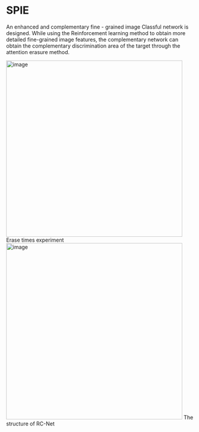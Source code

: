 # SPIE
An enhanced and complementary fine - grained image Classful network is designed. While using the Reinforcement learning method to obtain more detailed fine-grained image features, the complementary network can obtain the complementary discrimination area of the target through the attention erasure method.

<img width="474" alt="image" src="https://github.com/chinesezuiniubi/SPIE/assets/82718643/ae47a2e5-7bd5-4275-b5ae-ddab0a035d7f"> 
Erase times experiment

<img width="474" alt="image" src="https://github.com/chinesezuiniubi/SPIE/assets/82718643/d30b177b-b63b-42d8-b357-c5983df906f7">
The structure of RC-Net
